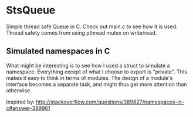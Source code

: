 # StsQueue
Simple thread safe Queue in C.
Check out main.c to see how it is used. Thread safety comes from using pthread mutex on write/read.

## Simulated namespaces in C
What might be interesting is to see how I used a struct to simulate a namespace. 
Everything except of what I choose to export is "private". This makes it easy to think in terms of modules.
The design of a module's interface becomes a separate task, and might thus get more attention than otherwise.

Inspired by: http://stackoverflow.com/questions/389827/namespaces-in-c#answer-389961
